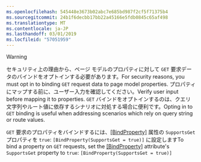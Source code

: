 ```yaml
---
ms.openlocfilehash: 545448e3673b02abc7e685bd987f2cf5f71375b4
ms.sourcegitcommit: 24b1f6decbb17bb22a45166e5fdb0845c65af498
ms.translationtype: MT
ms.contentlocale: ja-JP
ms.lasthandoff: 03/01/2019
ms.locfileid: "57051959"
---
```

> [!WARNING]
> <span data-ttu-id="669bc-101">セキュリティ上の理由から、ページ モデルのプロパティに対して `GET` 要求データのバインドをオプトインする必要があります。</span><span class="sxs-lookup"><span data-stu-id="669bc-101">For security reasons, you must opt in to binding `GET` request data to page model properties.</span></span> <span data-ttu-id="669bc-102">プロパティにマップする前に、ユーザー入力を確認してください。</span><span class="sxs-lookup"><span data-stu-id="669bc-102">Verify user input before mapping it to properties.</span></span> <span data-ttu-id="669bc-103">`GET` バインドをオプトインするのは、クエリ文字列やルート値に依存するシナリオに対処する場合に便利です。</span><span class="sxs-lookup"><span data-stu-id="669bc-103">Opting in to `GET` binding is useful when addressing scenarios which rely on query string or route values.</span></span>
>
> <span data-ttu-id="669bc-104">`GET` 要求のプロパティをバインドするには、[[BindProperty]](/dotnet/api/microsoft.aspnetcore.mvc.bindpropertyattribute) 属性の `SupportsGet` プロパティを `true`: `[BindProperty(SupportsGet = true)]` に設定します</span><span class="sxs-lookup"><span data-stu-id="669bc-104">To bind a property on `GET` requests, set the [[BindProperty]](/dotnet/api/microsoft.aspnetcore.mvc.bindpropertyattribute) attribute's `SupportsGet` property to `true`: `[BindProperty(SupportsGet = true)]`</span></span>
